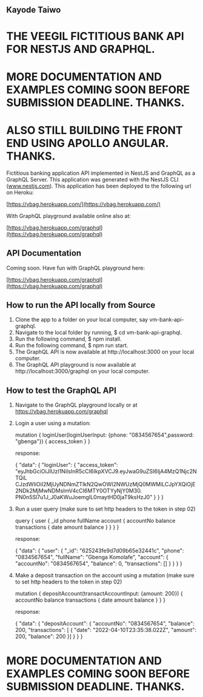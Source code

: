 ## Kayode Taiwo

# THE VEEGIL FICTITIOUS BANK API FOR NESTJS AND GRAPHQL.

# MORE DOCUMENTATION AND EXAMPLES COMING SOON BEFORE SUBMISSION DEADLINE. THANKS.

# ALSO STILL BUILDING THE FRONT END USING APOLLO ANGULAR. THANKS.

Fictitious banking application API implemented in NestJS and GraphQL as a GraphQL Server. This application was generated with the NestJS CLI (www.nestjs.com). This application has been deployed to the following url on Heroku:

[https://vbag.herokuapp.com/](https://vbag.herokuapp.com/)

With GraphQL playground available online also at:

[https://vbag.herokuapp.com/graphql](https://vbag.herokuapp.com/graphql)

## API Documentation

Coming soon. Have fun with GraphQL playground here:

[https://vbag.herokuapp.com/graphql](https://vbag.herokuapp.com/graphql)

## How to run the API locally from Source

01. Clone the app to a folder on your local computer, say vm-bank-api-graphql.
02. Navigate to the local folder by running, $ cd vm-bank-api-graphql.
03. Run the following command, $ npm install.
04. Run the following command, $ npm run start.
05. The GraphQL API is now available at http://localhost:3000 on your local computer.
05. The GraphQL API playground is now available at http://localhost:3000/graphql on your local computer.

## How to test the GraphQL API

01. Navigate to the GraphQL playground locally or at https://vbag.herokuapp.com/graphql
02. Login a user using a mutation:
   
    mutation {
	    loginUser(loginUserInput: {phone: "0834567654",password: "gbenga"}) {
        access_token
      }
    }

    response:

    {
      "data": {
        "loginUser": {
          "access_token": "eyJhbGciOiJIUzI1NiIsInR5cCI6IkpXVCJ9.eyJwaG9uZSI6IjA4MzQ1Njc2NTQiL
          CJzdWIiOiI2MjUyNDNmZTlkN2QwOWI2NWUzMjQ0MWMiLCJpYXQiOjE2NDk2MjMwNDMsImV4cCI6MTY0OTYyNjY0M30.
          PN0n5Sl7u1J_J0aKWuJoemgIL0maytHD0jaT9ksHzJ0"
        }
      }
    }

03. Run a user query (make sure to set http headers to the token in step 02)

    query {
      user {
        _id
        phone
        fullName
        account {
          accountNo
          balance
          transactions {
            date
            amount
            balance
          }
        }
      }
    }

    response:

    {
      "data": {
        "user": {
          "_id": "625243fe9d7d09b65e32441c",
          "phone": "0834567654",
          "fullName": "Gbenga Komolafe",
          "account": {
            "accountNo": "0834567654",
            "balance": 0,
            "transactions": []
          }
        }
      }
    }

04. Make a deposit transaction on the account using a mutation (make sure to set http headers to the token in step 02)

    mutation {
	    depositAccount(transactAccountInput: {amount: 200}) {
        accountNo
        balance
        transactions {
          date
          amount
          balance
        }
      }
    }

    response:

    {
      "data": {
        "depositAccount": {
          "accountNo": "0834567654",
          "balance": 200,
          "transactions": [
          {
            "date": "2022-04-10T23:35:38.022Z",
            "amount": 200,
            "balance": 200
          }]
        }
      }
    }
    

# MORE DOCUMENTATION AND EXAMPLES COMING SOON BEFORE SUBMISSION DEADLINE. THANKS.






